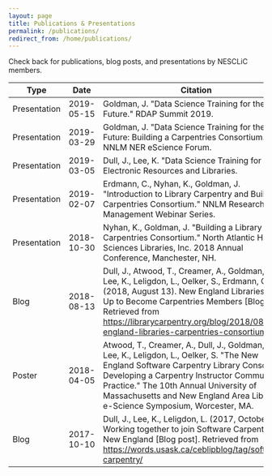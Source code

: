 ```yaml
---
layout: page
title: Publications & Presentations
permalink: /publications/
redirect_from: /home/publications/
---
```

Check back for publications, blog posts, and presentations by NESCLiC members. 

Type | Date | Citation | Link 
---|---|---|---
Presentation|2019-05-15| Goldman, J. "Data Science Training for the Future." RDAP Summit 2019.|[Slides](https://osf.io/zeh6f/) 
Presentation|2019-03-29| Goldman, J. "Data Science Training for the Future: Building a Carpentries Consortium." NNLM NER eScience Forum.|[Slides](https://docs.google.com/presentation/d/1Qrxv8r_TtgrPzk3THZajX_LCutCLBLiUgdhB-xiekzQ/present?slide=id.g51e2d000df_0_247) 
Presentation|2019-03-05| Dull, J., Lee, K. "Data Science Training for All" Electronic Resources and Libraries.|[Slides](../docs/DataScienceTrainingforAll.pdf) 
Presentation|2019-02-07|Erdmann, C., Nyhan, K., Goldman, J. "Introduction to Library Carpentry and Building a Carpentries Consortium." NNLM Research Data Management Webinar Series.|[Slides](../docs/20190207-NNLM-Carpentries-Webinar.pdf) 
Presentation|2018-10-30|Nyhan, K., Goldman, J. "Building a Library Carpentries Consortium." North Atlantic Health Sciences Libraries, Inc. 2018 Annual Conference, Manchester, NH.|[Slides](../docs/20181030-NAHSL-Building-a-Library-Carpentries-Consortium.pdf) 
Blog|2018-08-13|Dull, J., Atwood, T., Creamer, A., Goldman, J., Lee, K., Leligdon, L., Oelker, S., Erdmann, C. (2018, August 13). New England Libraries Team Up to Become Carpentries Members [Blog post]. Retrieved from https://librarycarpentry.org/blog/2018/08/new-england-libraries-carpentries-consortium/|[Post](https://librarycarpentry.org/blog/2018/08/new-england-libraries-carpentries-consortium/)
Poster|2018-04-05|Atwood, T., Creamer, A., Dull, J., Goldman, J., Lee, K., Leligdon, L., Oelker, S. "The New England Software Carpentry Library Consortium: Developing a Carpentry Instructor Community of Practice." The 10th Annual University of Massachusetts and New England Area Librarian e-Science Symposium, Worcester, MA.|[Poster](../docs/20180404_eSciencePoster.pdf)
Blog|2017-10-10|Dull, J., Lee, K., Leligdon, L. (2017, October 10). Working together to join Software Carpentry in New England [Blog post]. Retrieved from https://words.usask.ca/ceblipblog/tag/software-carpentry/|[Post](https://words.usask.ca/ceblipblog/tag/software-carpentry/)
